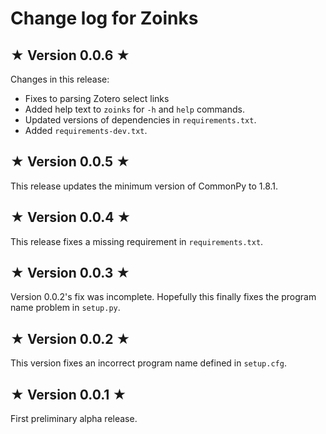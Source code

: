 # Change log for Zoinks

## ★ Version 0.0.6 ★

Changes in this release:

* Fixes to parsing Zotero select links
* Added help text to `zoinks` for `-h` and `help` commands.
* Updated versions of dependencies in `requirements.txt`.
* Added `requirements-dev.txt`.


## ★ Version 0.0.5 ★

This release updates the minimum version of CommonPy to 1.8.1.


## ★ Version 0.0.4 ★

This release fixes a missing requirement in `requirements.txt`.


## ★ Version 0.0.3 ★

Version 0.0.2's fix was incomplete. Hopefully this finally fixes the program name problem in `setup.py`.


## ★ Version 0.0.2 ★

This version fixes an incorrect program name defined in `setup.cfg`.


## ★ Version 0.0.1 ★

First preliminary alpha release.
